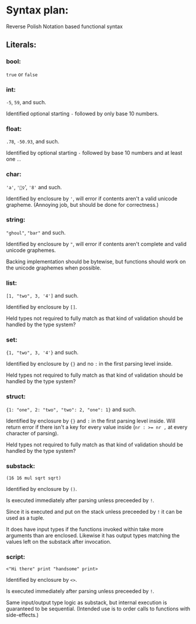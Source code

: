 # Syntax plan:

Reverse Polish Notation based functional syntax

## Literals:

### bool:
`true` or `false`

### int:
`-5`, `59`, and such.

Identified optional starting `-` followed by only base 10 numbers.

### float:
`.78`, `-50.93`, and such.

Identified by optional starting `-` followed by base 10 numbers and at least
one `.`.

### char:
`'a'`, `'👮‍♀️`', `'8'` and such.

Identified by enclosure by `'`, will error if contents aren't a valid unicode
grapheme. (Annoying job, but should be done for correctness.)

### string:
`"ghoul"`, `"bar"` and such.

Identified by enclosure by `"`, will error if contents aren't complete and
valid unicode graphemes.

Backing implementation should be bytewise, but functions should work on the
unicode graphemes when possible. 

### list:
`[1, "two", 3, '4']` and such.

Identified by enclosure by `[]`.

Held types not required to fully match as that kind of validation should be
handled by the type system?

### set:
`{1, "two", 3, '4'}` and such.

Identified by enclosure by `{}` and no `:` in the first parsing level inside.

Held types not required to fully match as that kind of validation should be
handled by the type system?

### struct:
`{1: "one", 2: "two", "two": 2, "one": 1}` and such.

Identified by enclosure by `{}` and `:` in the first parsing level inside.
Will return error if there isn't a key for every value inside
(`nr : >= nr ,` at every character of parsing).

Held types not required to fully match as that kind of validation should be
handled by the type system?

### substack:
`(16 16 mul sqrt sqrt)`

Identified by enclosure by `()`.

Is executed immediately after parsing unless preceeded by `!`.

Since it is executed and put on the stack unless preceeded by `!` it can be used
as a tuple.

It does have input types if the functions invoked within take more arguments
than are enclosed. Likewise it has output types matching the values left on
the substack after invocation.

### script:
`<"Hi there" print "handsome" print>`

Identified by enclosure by `<>`.

Is executed immediately after parsing unless preceeded by `!`.

Same input/output type logic as substack, but internal execution is guaranteed
to be sequential. (Intended use is to order calls to functions with
side-effects.)
